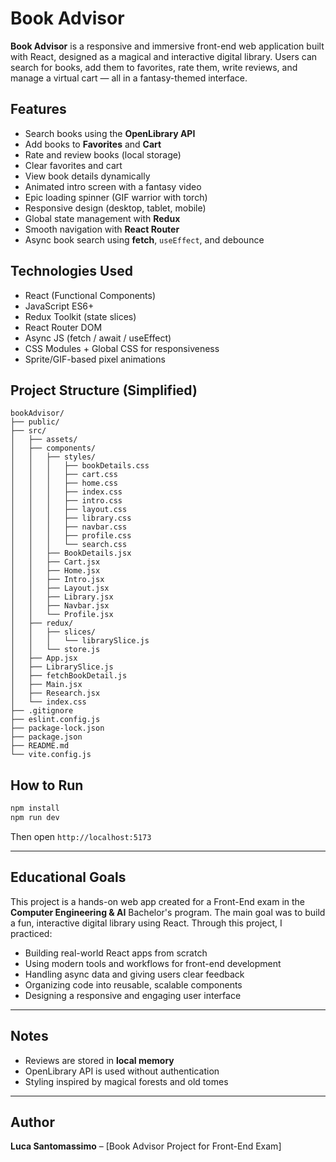 
# Book Advisor

**Book Advisor** is a responsive and immersive front-end web application built with React, designed as a magical and interactive digital library. Users can search for books, add them to favorites, rate them, write reviews, and manage a virtual cart — all in a fantasy-themed interface.


## Features

- Search books using the **OpenLibrary API**
- Add books to **Favorites** and **Cart**
- Rate and review books (local storage)
- Clear favorites and cart
- View book details dynamically
- Animated intro screen with a fantasy video
- Epic loading spinner (GIF warrior with torch)
- Responsive design (desktop, tablet, mobile)
- Global state management with **Redux**
- Smooth navigation with **React Router**
- Async book search using **fetch**, `useEffect`, and debounce


## Technologies Used

- React (Functional Components)
- JavaScript ES6+
- Redux Toolkit (state slices)
- React Router DOM
- Async JS (fetch / await / useEffect)
- CSS Modules + Global CSS for responsiveness
- Sprite/GIF-based pixel animations


## Project Structure (Simplified)

```
bookAdvisor/
├── public/
├── src/
│   ├── assets/
│   ├── components/
│   │   ├── styles/
│   │   │   ├── bookDetails.css
│   │   │   ├── cart.css
│   │   │   ├── home.css
│   │   │   ├── index.css
│   │   │   ├── intro.css
│   │   │   ├── layout.css
│   │   │   ├── library.css
│   │   │   ├── navbar.css
│   │   │   ├── profile.css
│   │   │   └── search.css
│   │   ├── BookDetails.jsx
│   │   ├── Cart.jsx
│   │   ├── Home.jsx
│   │   ├── Intro.jsx
│   │   ├── Layout.jsx
│   │   ├── Library.jsx
│   │   ├── Navbar.jsx
│   │   └── Profile.jsx
│   ├── redux/
│   │   ├── slices/
│   │   │   └── librarySlice.js
│   │   └── store.js
│   ├── App.jsx
│   ├── LibrarySlice.js
│   ├── fetchBookDetail.js
│   ├── Main.jsx
│   ├── Research.jsx
│   └── index.css
├── .gitignore
├── eslint.config.js
├── package-lock.json
├── package.json
├── README.md
└── vite.config.js

```

## How to Run

```bash
npm install
npm run dev
```
Then open `http://localhost:5173`

---

## Educational Goals

This project is a hands-on web app created for a Front-End exam in the **Computer Engineering & AI** Bachelor's program. The main goal was to build a fun, interactive digital library using React. Through this project, I practiced:

- Building real-world React apps from scratch
- Using modern tools and workflows for front-end development
- Handling async data and giving users clear feedback
- Organizing code into reusable, scalable components
- Designing a responsive and engaging user interface


---

## Notes

- Reviews are stored in **local memory**
- OpenLibrary API is used without authentication
- Styling inspired by magical forests and old tomes

---

## Author
**Luca Santomassimo** – [Book Advisor Project for Front-End Exam]

